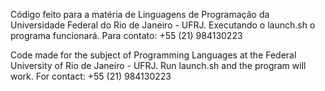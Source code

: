 Código feito para a matéria de Linguagens de Programação da Universidade Federal do Rio de Janeiro - UFRJ. Executando o launch.sh o programa funcionará. Para contato: +55 (21) 984130223



Code made for the subject of Programming Languages ​​at the Federal University of Rio de Janeiro - UFRJ. Run launch.sh and the program will work. For contact: +55 (21) 984130223


